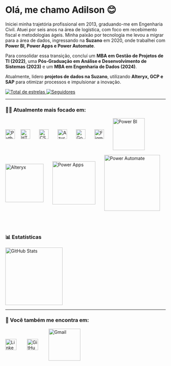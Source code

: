 # Olá, me chamo Adilson 😊  

Iniciei minha trajetória profissional em 2013, graduando-me em Engenharia Civil. Atuei por seis anos na área de logística, com foco em recebimento fiscal e metodologias ágeis. Minha paixão por tecnologia me levou a migrar para a área de dados, ingressando na **Suzano** em 2020, onde trabalhei com **Power BI, Power Apps e Power Automate**.  

Para consolidar essa transição, concluí um **MBA em Gestão de Projetos de TI (2022)**, uma **Pós-Graduação em Análise e Desenvolvimento de Sistemas (2023)** e um **MBA em Engenharia de Dados (2024)**. 
 
Atualmente, lidero **projetos de dados na Suzano**, utilizando **Alteryx, GCP e SAP** para otimizar processos e impulsionar a inovação.  

<p align="left">
    <a href="https://github.com/adilsonssdev?tab=repositories&sort=stargazers">
        <img 
            alt="Total de estrelas" 
            title="Total de estrelas GitHub" 
            src="https://custom-icon-badges.demolab.com/github/stars/adilsonssdev?color=55960c&style=for-the-badge&labelColor=488207&logo=star&label=estrelas"
        />
    </a>
    <a href="https://github.com/adilsonssdevich?tab=followers">
        <img 
            alt="Seguidores" 
            title="Me siga no GitHub" 
            src="https://custom-icon-badges.demolab.com/github/followers/adilsonssdev?color=236ad3&labelColor=1155ba&style=for-the-badge&logo=github&label=Seguidores&logoColor=white"
        />
    </a>
</p>

---

### 👨‍💻 Atualmente mais focado em:  

<div style="display: flex; gap: 15px; align-items: center; flex-wrap: wrap;">
  <img 
    align="left" 
    alt="Python"
    title="Python" 
    width="30px" 
    style="padding-right: 0px;" 
    src="https://cdn.jsdelivr.net/gh/devicons/devicon@latest/icons/python/python-original.svg" 
  />
  <img 
    align="left" 
    alt="HTML"
    title="HTML" 
    width="30px" 
    style="padding-right: 10px;" 
    src="https://cdn.jsdelivr.net/gh/devicons/devicon@latest/icons/html5/html5-original.svg" 
/>
<img 
    align="left" 
    alt="CSS" 
    title="CSS"
    width="30px" 
    style="padding-right: 10px;" 
    src="https://cdn.jsdelivr.net/gh/devicons/devicon@latest/icons/css3/css3-original.svg" 
/>
  <img 
    align="left" 
    alt="Azure SQL"
    title="Azure SQL" 
    width="30px" 
    style="padding-right: 10px;" 
    src="https://cdn.jsdelivr.net/gh/devicons/devicon@latest/icons/azuresqldatabase/azuresqldatabase-original.svg" 
  />
  <img 
    align="left" 
    alt="Google Cloud"
    title="Google Cloud" 
    width="30px" 
    style="padding-right: 10px;" 
    src="https://cdn.jsdelivr.net/gh/devicons/devicon@latest/icons/googlecloud/googlecloud-original.svg" 
  />
    <img 
    align="left" 
    alt="Figma"
    title="Figma" 
    width="30px" 
    style="padding-right: 10px;" 
    src="https://cdn.jsdelivr.net/gh/devicons/devicon@latest/icons/figma/figma-original.svg" 
    />
  <img 
    align="left" 
    alt="Power BI"
    title="Power BI" 
    width="100px" 
    style="padding-right: 10px;" 
    src="https://img.shields.io/badge/power_bi-F2C811?style=flat-square&logo=powerbi&logoColor=black" 
  />
  <img 
    align="left" 
    alt="Alteryx"
    title="Alteryx" 
    width="120px" 
    style="padding-right: 10px;" 
    src="https://img.shields.io/badge/Alteryx-0078D4?style=flat-square&logo=alteryx&logoColor=white" 
  />
  <img 
    align="left" 
    alt="Power Apps"
    title="Power Apps" 
    width="135px" 
    style="padding-right: 10px;" 
    src="https://img.shields.io/badge/Power%20Apps-742774?style=flat-square&logo=powerapps&logoColor=white" 
  />
  <img 
    align="left" 
    alt="Power Automate"
    title="Power Automate" 
    width="175px" 
    style="padding-right: 10px;" 
    src="https://img.shields.io/badge/Power%20Automate-0066FF?style=flat-square&logo=powerautomate&logoColor=white" 
  />
 <!--<img 
    align="left" 
    alt="Power Query"
    title="Power Query" 
    width="120px" 
    style="padding-right: 10px;" 
    src="https://img.shields.io/badge/Power%20Query-217346?style=flat-square&logo=microsoft-excel&logoColor=white" 
  />-->
</div>

<br clear="both"/> <!-- Limpa os floats das imagens -->
<br/>

### 📊 Estatísticas
<div>
<p>
  <img 
    height = "180em"
    align="left" 
    alt="GitHub Stats" 
    height="200" 
    style="padding-right: 10px;" 
    src="https://github-readme-stats.vercel.app/api?username=adilsonssdev&show_icons=true&theme=tokyonight&include_all_commits=true&locale=pt-br" 
  />

<!--<img 
      height = "180em"
      align="left" 
      alt="GitHub Stats" 
      height="200" 
      src="https://github-readme-stats.vercel.app/api/top-langs/?username=adilsonssdev&theme=tokyonight&layout=compact&custom_title=Tecnologias&langs_count=9" 
  />-->

</p> 
</div> 

<br clear="both"/> <!-- Limpa os floats das imagens -->

---

### 🔎 Você também me encontra em:  

<div style="display: flex; gap: 20px; align-items: center; flex-wrap: wrap;">
  <a href="https://www.linkedin.com/in/adilson-santos-santana-99185289/">
    <img 
      align="left" 
      alt="LinkedIn"
      title="LinkedIn" 
      width="35px" 
      style="padding-right: 10px;" 
      src="https://cdn.jsdelivr.net/gh/devicons/devicon@latest/icons/linkedin/linkedin-original.svg" 
      />
  </a>
  <a href="https://github.com/adilsonssdev">
    <img 
      align="left" 
      alt="GitHub"
      title="GitHub" 
      width="35x" 
      style="padding-right: 10px;" 
      src="https://cdn.jsdelivr.net/gh/devicons/devicon@latest/icons/github/github-original.svg"
    />
  </a>
  <a href="mailto:pradilsonsantana@gmail.com?subject=Contato&body=Olá, gostaria de falar sobre...">
    <img 
      align="left" 
      alt="Gmail"
      title="Gmail" 
      width="100px" 
      style="padding-right: 10px;" 
      src="https://img.shields.io/badge/Gmail-D14836?style=flat-square&logo=gmail&logoColor=white" 
    />
  </a>
</div>

<!--
**adilsonssdev/adilsonssdev** is a ✨ _special_ ✨ repository because its `README.md` (this file) appears on your GitHub profile.

Here are some ideas to get you started:

- 🔭 I’m currently working on ...
- 🌱 I’m currently learning ...
- 👯 I’m looking to collaborate on ...
- 🤔 I’m looking for help with ...
- 💬 Ask me about ...
- 📫 How to reach me: ...
- 😄 Pronouns: ...
- ⚡ Fun fact: ...
-->
